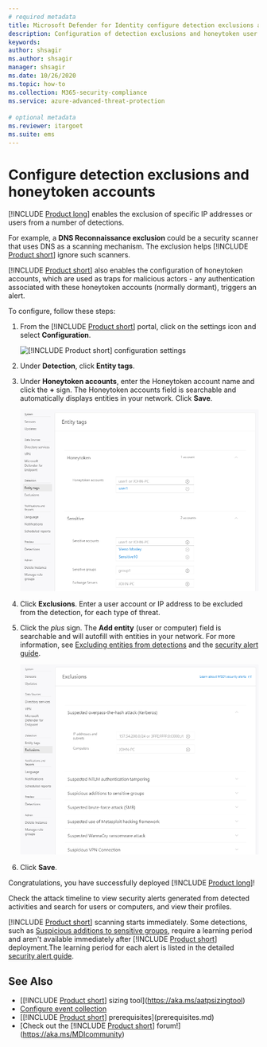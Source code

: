 ```yaml
---
# required metadata
title: Microsoft Defender for Identity configure detection exclusions and honeytoken accounts
description: Configuration of detection exclusions and honeytoken user accounts.
keywords:
author: shsagir
ms.author: shsagir
manager: shsagir
ms.date: 10/26/2020
ms.topic: how-to
ms.collection: M365-security-compliance
ms.service: azure-advanced-threat-protection

# optional metadata
ms.reviewer: itargoet
ms.suite: ems
---
```


# Configure detection exclusions and honeytoken accounts

[!INCLUDE [Product long](includes/product-long.md)] enables the exclusion of specific IP addresses or users from a number of detections.

For example, a **DNS Reconnaissance exclusion** could be a security scanner that uses DNS as a scanning mechanism. The exclusion helps [!INCLUDE [Product short](includes/product-short.md)] ignore such scanners.

[!INCLUDE [Product short](includes/product-short.md)] also enables the configuration of honeytoken accounts, which are used as traps for malicious actors - any authentication associated with these honeytoken accounts (normally dormant), triggers an alert.

To configure, follow these steps:

1. From the [!INCLUDE [Product short](includes/product-short.md)] portal, click on the settings icon and select **Configuration**.

    ![[!INCLUDE [Product short](includes/product-short.md)] configuration settings](media/config-menu.png)

1. Under **Detection**, click **Entity tags**.

1. Under **Honeytoken accounts**, enter the Honeytoken account name and click the **+** sign. The Honeytoken accounts field is searchable and automatically displays entities in your network. Click **Save**.

    ![Honeytoken](media/honeytoken-sensitive.png)

1. Click **Exclusions**. Enter a user account or IP address to be excluded from the detection, for each type of threat.
1. Click the *plus* sign. The **Add entity** (user or computer) field is searchable and will autofill with entities in your network. For more information, see [Excluding entities from detections](excluding-entities-from-detections.md) and the [security alert guide](suspicious-activity-guide.md).

    ![Excluding entities from detections](media/exclusions.png)

1. Click **Save**.

Congratulations, you have successfully deployed [!INCLUDE [Product long](includes/product-long.md)]!

Check the attack timeline to view security alerts generated from detected activities and search for users or computers, and view their profiles.

[!INCLUDE [Product short](includes/product-short.md)] scanning starts immediately. Some detections, such as [Suspicious additions to sensitive groups](domain-dominance-alerts.md#suspicious-additions-to-sensitive-groups-external-id-2024), require a learning period and aren't available immediately after [!INCLUDE [Product short](includes/product-short.md)] deployment.The learning period for each alert is listed in the detailed [security alert guide](suspicious-activity-guide.md).

## See Also

- [[!INCLUDE [Product short](includes/product-short.md)] sizing tool](https://aka.ms/aatpsizingtool)
- [Configure event collection](configure-event-collection.md)
- [[!INCLUDE [Product short](includes/product-short.md)] prerequisites](prerequisites.md)
- [Check out the [!INCLUDE [Product short](includes/product-short.md)] forum!](https://aka.ms/MDIcommunity)
